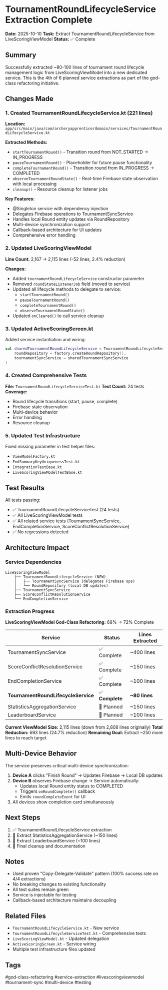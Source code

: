 # TournamentRoundLifecycleService Extraction Complete

**Date:** 2025-10-10
**Task:** Extract TournamentRoundLifecycleService from LiveScoringViewModel
**Status:** ✅ Complete

## Summary

Successfully extracted ~80-100 lines of tournament round lifecycle management logic from LiveScoringViewModel into a new dedicated service. This is the 4th of 6 planned service extractions as part of the god-class refactoring initiative.

## Changes Made

### 1. Created TournamentRoundLifecycleService.kt (221 lines)

**Location:** `app/src/main/java/com/archeryapprentice/domain/services/TournamentRoundLifecycleService.kt`

**Extracted Methods:**
- `startTournamentRound()` - Transition round from NOT_STARTED → IN_PROGRESS
- `pauseTournamentRound()` - Placeholder for future pause functionality  
- `completeTournamentRound()` - Transition round from IN_PROGRESS → COMPLETED
- `observeTournamentRoundState()` - Real-time Firebase state observation with local processing
- `cleanup()` - Resource cleanup for listener jobs

**Key Features:**
- @Singleton service with dependency injection
- Delegates Firebase operations to TournamentSyncService
- Handles local Round entity updates via RoundRepository
- Multi-device synchronization support
- Callback-based architecture for UI updates
- Comprehensive error handling

### 2. Updated LiveScoringViewModel

**Line Count:** 2,167 → 2,115 lines (-52 lines, 2.4% reduction)

**Changes:**
- Added `tournamentRoundLifecycleService` constructor parameter
- Removed `roundStateListenerJob` field (moved to service)
- Updated all lifecycle methods to delegate to service:
  - `startTournamentRound()`
  - `pauseTournamentRound()`  
  - `completeTournamentRound()`
  - `observeTournamentRoundState()`
- Updated `onCleared()` to call service cleanup

### 3. Updated ActiveScoringScreen.kt

Added service instantiation and wiring:
```kotlin
val sharedTournamentRoundLifecycleService = TournamentRoundLifecycleService(
    roundRepository = factory.createRoundRepository(),
    tournamentSyncService = sharedTournamentSyncService
)
```

### 4. Created Comprehensive Tests

**File:** `TournamentRoundLifecycleServiceTest.kt`
**Test Count:** 24 tests
**Coverage:**
- Round lifecycle transitions (start, pause, complete)
- Firebase state observation
- Multi-device behavior
- Error handling
- Resource cleanup

### 5. Updated Test Infrastructure

Fixed missing parameter in test helper files:
- `ViewModelFactory.kt`
- `EndSummaryKeyUniquenessTest.kt`
- `IntegrationTestBase.kt`
- `LiveScoringViewModelTestBase.kt`

## Test Results

All tests passing:
- ✅ TournamentRoundLifecycleServiceTest (24 tests)
- ✅ All LiveScoringViewModel tests
- ✅ All related service tests (TournamentSyncService, EndCompletionService, ScoreConflictResolutionService)
- ✅ No regressions detected

## Architecture Impact

### Service Dependencies
```
LiveScoringViewModel
    ├── TournamentRoundLifecycleService (NEW)
    │   ├── TournamentSyncService (delegates Firebase ops)
    │   └── RoundRepository (local DB updates)
    ├── TournamentSyncService
    ├── ScoreConflictResolutionService
    └── EndCompletionService
```

### Extraction Progress

**LiveScoringViewModel God-Class Refactoring:** 68% → 72% Complete

| Service | Status | Lines Extracted |
|---------|--------|-----------------|
| TournamentSyncService | ✅ Complete | ~400 lines |
| ScoreConflictResolutionService | ✅ Complete | ~150 lines |
| EndCompletionService | ✅ Complete | ~100 lines |
| **TournamentRoundLifecycleService** | ✅ **Complete** | **~80 lines** |
| StatisticsAggregationService | 🚧 Planned | ~150 lines |
| LeaderboardService | 🚧 Planned | ~100 lines |

**Current ViewModel Size:** 2,115 lines (down from 2,808 lines originally)
**Total Reduction:** 693 lines (24.7% reduction)
**Remaining Goal:** Extract ~250 more lines to reach target

## Multi-Device Behavior

The service preserves critical multi-device synchronization:

1. **Device A** clicks "Finish Round" → Updates Firebase → Local DB updates
2. **Device B** observes Firebase change → Service automatically:
   - Updates local Round entity status to COMPLETED
   - Triggers `onRoundComplete()` callback
   - Emits `roundCompleteEvent` for UI
3. All devices show completion card simultaneously

## Next Steps

1. ✅ TournamentRoundLifecycleService extraction
2. 🚧 Extract StatisticsAggregationService (~150 lines)
3. 🚧 Extract LeaderboardService (~100 lines)
4. 🚧 Final cleanup and documentation

## Notes

- Used proven "Copy-Delegate-Validate" pattern (100% success rate on 4/4 extractions)
- No breaking changes to existing functionality
- All test suites remain green
- Service is injectable for testing
- Callback-based architecture maintains decoupling

## Related Files

- `TournamentRoundLifecycleService.kt` - New service
- `TournamentRoundLifecycleServiceTest.kt` - Comprehensive tests
- `LiveScoringViewModel.kt` - Updated delegation
- `ActiveScoringScreen.kt` - Service wiring
- Multiple test infrastructure files updated

## Tags

#god-class-refactoring #service-extraction #livescoringviewmodel #tournament-sync #multi-device #testing
